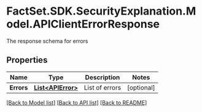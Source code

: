 # FactSet.SDK.SecurityExplanation.Model.APIClientErrorResponse
The response schema for errors

## Properties

Name | Type | Description | Notes
------------ | ------------- | ------------- | -------------
**Errors** | [**List&lt;APIError&gt;**](APIError.md) | List of errors | [optional] 

[[Back to Model list]](../README.md#documentation-for-models) [[Back to API list]](../README.md#documentation-for-api-endpoints) [[Back to README]](../README.md)

